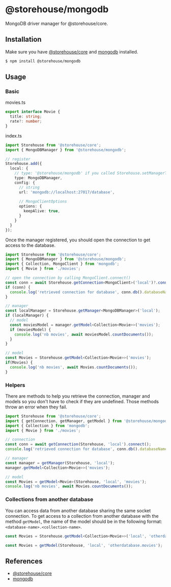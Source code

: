 # @storehouse/mongodb
MongoDB driver manager for @storehouse/core.


## Installation

Make sure you have [@storehouse/core](https://www.npmjs.com/package/@storehouse/core) and [mongodb](https://www.npmjs.com/package/mongodb) installed.

```bash
$ npm install @storehouse/mongodb
```

## Usage

### Basic

movies.ts
```ts
export interface Movie {
  title: string;
  rate?: number;
}
```

index.ts
```ts
import Storehouse from '@storehouse/core';
import { MongoDBManager } from '@storehouse/mongodb';

// register
Storehouse.add({
  local: {
    // type: '@storehouse/mongodb' if you called Storehouse.setManagerType(MongoDBManager)
    type: MongoDBManager, 
    config: {
      // string
      url: 'mongodb://localhost:27017/database',
      
      // MongoClientOptions
      options: {
        keepAlive: true,
      }
    }
  }
});
```

Once the manager registered, you should open the connection to get access to the database.

```ts
import Storehouse from '@storehouse/core';
import { MongoDBManager } from '@storehouse/mongodb';
import { Collection, MongoClient } from 'mongodb';
import { Movie } from './movies';

// open the connection by calling MongoClient.connect()
const conn = await Storehouse.getConnection<MongoClient>('local')?.connect();
if (conn) {
  console.log('retrieved connection for database', conn.db().databaseName);
}

// manager
const localManager = Storehouse.getManager<MongoDBManager>('local');
if (localManager) {
  // model
  const moviesModel = manager.getModel<Collection<Movie>>('movies');
  if (moviesModel) {
    console.log('nb movies', await moviesModel.countDocuments());
  }
}

// model
const Movies = Storehouse.getModel<Collection<Movie>>('movies');
if(Movies) {
  console.log('nb movies', await Movies.countDocuments());
}
```

### Helpers

There are methods to help you retrieve the connection, manager and models so you don't have to check if they are undefined.
Those methods throw an error when they fail.

```ts
import Storehouse from '@storehouse/core';
import { getConnection, getManager, getModel } from '@storehouse/mongodb';
import { Collection } from 'mongodb';
import { Movie } from './movies';

// connection
const conn = await getConnection(Storehouse, 'local').connect();
console.log('retrieved connection for database', conn.db().databaseName);

// manager
const manager = getManager(Storehouse, 'local');
manager.getModel<Collection<Movie>>('movies');

// model
const Movies = getModel<Movie>(Storehouse, 'local', 'movies');
console.log('nb movies', await Movies.countDocuments());
```

### Collections from another database

You can access data from another database sharing the same socket connection.
To get access to a collection from another database with the method `getModel`, the name of the model should be in the following format: `<database-name>.<collection-name>`.

```ts
const Movies = Storehouse.getModel<Collection<Movie>>('local', 'otherdatabase.movies');
```
```ts
const Movies = getModel(Storehouse, 'local', 'otherdatabase.movies');
```

## References

- [@storehouse/core](https://www.npmjs.com/package/@storehouse/core)
- [mongodb](https://www.npmjs.com/package/mongodb)

